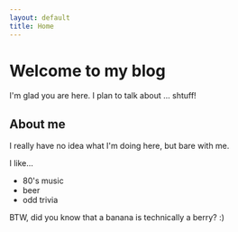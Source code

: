 ```yaml
---
layout: default
title: Home
---
```


# Welcome to my blog

I'm glad you are here. I plan to talk about ... shtuff!

## About me

I really have no idea what I'm doing here, but bare with me.

I like...
- 80's music
- beer
- odd trivia

BTW, did you know that a banana is technically a berry?  :)
